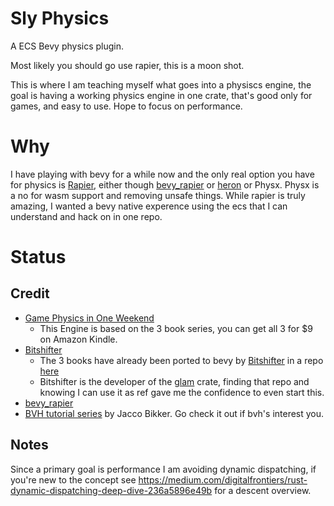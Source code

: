 
# Sly Physics

A ECS Bevy physics plugin.

Most likely you should go use rapier, this is a moon shot.

This is where I am teaching myself what goes into a physiscs engine, the goal is having a working physics engine in one crate, that's good only for games, and easy to use.  Hope to focus on performance.

# Why

I have playing with bevy for a while now and the only real option you have for physics is [Rapier](https://github.com/dimforge/rapier), either though [bevy_rapier](https://github.com/dimforge/bevy_rapier) or [heron](https://github.com/jcornaz/heron) or Physx. Physx is a no for wasm support and removing unsafe things.  While rapier is truly amazing, I wanted a bevy native experence using the ecs that I can understand and hack on in one repo.

# Status 

  
## Credit

- [Game Physics in One Weekend](https://gamephysicsweekend.github.io/)
  - This Engine is based on the 3 book series, you can get all 3 for $9 on Amazon Kindle.
- [Bitshifter](https://github.com/bitshifter)
  - The 3 books have already been ported to bevy by [Bitshifter](https://github.com/bitshifter) in a repo [here](https://github.com/bitshifter/bevy-physics-weekend)
  - Bitshifter is the developer of the [glam](https://github.com/bitshifter/glam-rs) crate, finding that repo and knowing I can use it as ref gave me the confidence to even start this.
- [bevy_rapier](https://github.com/dimforge/bevy_rapier)
- [BVH tutorial series](https://jacco.ompf2.com/2022/04/13/how-to-build-a-bvh-part-1-basics/) by Jacco Bikker.  Go check it out if bvh's interest you. 

## Notes

Since a primary goal is performance I am avoiding dynamic dispatching, if you're new to the concept see 
https://medium.com/digitalfrontiers/rust-dynamic-dispatching-deep-dive-236a5896e49b for a descent overview.


